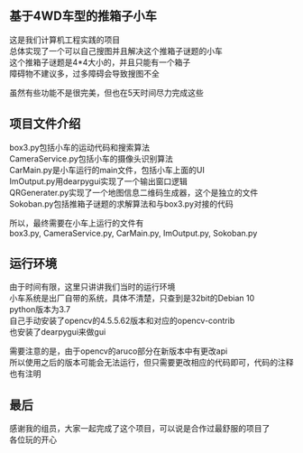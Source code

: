 ## 基于4WD车型的推箱子小车

这是我们计算机工程实践的项目  
总体实现了一个可以自己搜图并且解决这个推箱子谜题的小车  
这个推箱子谜题是4*4大小的，并且只能有一个箱子  
障碍物不建议多，过多障碍会导致搜图不全  

虽然有些功能不是很完美，但也在5天时间尽力完成这些

## 项目文件介绍

box3.py包括小车的运动代码和搜索算法  
CameraService.py包括小车的摄像头识别算法  
CarMain.py是小车运行的main文件，包括小车上面的UI  
ImOutput.py用dearpygui实现了一个输出窗口逻辑  
QRGenerater.py实现了一个地图信息二维码生成器，这个是独立的文件  
Sokoban.py包括推箱子谜题的求解算法和与box3.py对接的代码  

所以，最终需要在小车上运行的文件有  
box3.py, CameraService.py, CarMain.py, ImOutput.py, Sokoban.py  

## 运行环境

由于时间有限，这里只讲讲我们当时的运行环境  
小车系统是出厂自带的系统，具体不清楚，只查到是32bit的Debian 10  
python版本为3.7  
自己手动安装了opencv的4.5.5.62版本和对应的opencv-contrib  
也安装了dearpygui来做gui

需要注意的是，由于opencv的aruco部分在新版本中有更改api  
所以使用之后的版本可能会无法运行，但只需要更改相应的代码即可，代码的注释也有注明  

## 最后

感谢我的组员，大家一起完成了这个项目，可以说是合作过最舒服的项目了  
各位玩的开心  

